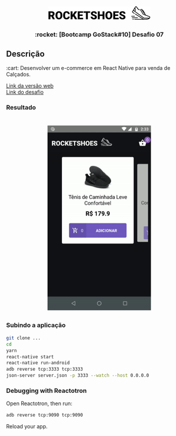 <h1 align="center">
  <img src=".github/logo-inverted.png" />
</h1>

<h3 align="center">
:rocket: [Bootcamp GoStack#10] Desafio 07
</h3>

## Descrição
:cart: Desenvolver um e-commerce em React Native para venda de Calçados.

[Link da versão web](https://github.com/emanuelhfarias/bootcamp-gostack-modulo-07)  
[Link do desafio](https://github.com/Rocketseat/bootcamp-gostack-desafio-07/blob/66c10d7bc6d11c1c14f56ec2136e45aa32f9381d/README.md)  

### Resultado
<h1 align="center">
  <img src=".github/demo.gif" width="280px" />
</h1>


### Subindo a aplicação
```sh
git clone ...
cd
yarn
react-native start
react-native run-android
adb reverse tcp:3333 tcp:3333
json-server server.json -p 3333 --watch --host 0.0.0.0
```

### Debugging with Reactotron
Open Reactotron, then run:
```sh
adb reverse tcp:9090 tcp:9090
```
Reload your app.
